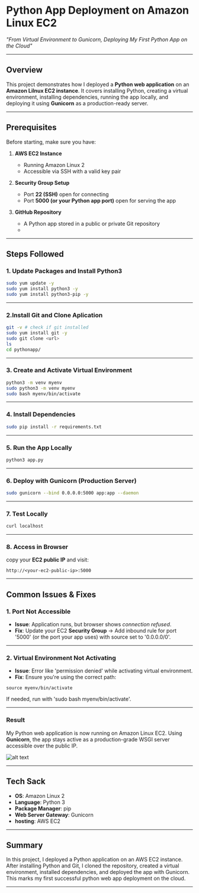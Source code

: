 # Python App Deployment on Amazon Linux EC2
*"From Virtual Environment to Gunicorn, Deploying My First Python App on the Cloud"*

---

## Overview
This project demonstrates how I deployed a **Python web application** on an **Amazon Lilnux EC2 instance**. It covers installing Python, creating a virtual environment, installing dependencies, running the app locally, and deploying it using **Gunicorn** as a production-ready server.

---

## Prerequisites
Before starting, make sure you have:
1. **AWS EC2 Instance**
    - Running Amazon Linux 2
    - Accessible via SSH with a valid key pair
      

2. **Security Group Setup**
    - Port **22 (SSH)** open for connecting
    - Port **5000 (or your Python app port)** open for serving the app
      

4. **GitHub Repository**
    - A Python app stored in a public or private Git repository
    - 

---

## Steps Followed

### 1. Update Packages and Install Python3
```bash
sudo yum update -y
sudo yum install python3 -y
sudo yum install python3-pip -y
```
---

### 2.Install Git and Clone Aplication
```bash
git -v # check if git installed
sudo yum install git -y
sudo git clone <url>
ls
cd pythonapp/
```

---

### 3. Create and Activate Virtual Environment
```bash
python3 -m venv myenv
sudo python3 -m venv myenv
sudo bash myenv/bin/activate
```

---

### 4. Install Dependencies
```bash
sudo pip install -r requirements.txt
```

---

### 5. Run the App Locally
```bash
python3 app.py
```

---

### 6. Deploy with Gunicorn (Production Server)
```bash
sudo gunicorn --bind 0.0.0.0:5000 app:app --daemon
```

---
### 7. Test Locally
```bash
curl localhost
```

---

### 8. Access in Browser

copy your **EC2 public IP** and visit:
```
http://<your-ec2-public-ip>:5000
```

---

## Common Issues & Fixes

### 1. Port Not Accessible

* **Issue**: Application runs, but browser shows
*connection refused*.
* **Fix**: Update your EC2 **Security Group** -> Add inbound rule for port '5000' (or the port your app uses) with source set to '0.0.0.0/0'.

---

### 2. Virtual Environment Not Activating

* **Issue**: Error like 'permission denied' while activating virtual environment.
* **Fix**: Ensure you're using the correct path:

```
source myenv/bin/activate
```

If needed, run with 'sudo bash myenv/bin/activate'.

---

### Result
My Python web application is now running on Amazon Linux EC2. Using **Gunicorn**, the app stays active as a production-grade WSGI server accessible over the public IP.

![alt text](image.png)

---

## Tech Sack

* **OS**: Amazon Linux 2
* **Language**: Python 3
* **Package Manager**: pip
* **Web Server Gateway**: Gunicorn
* **hosting**: AWS EC2

---

## Summary

In this project, I deployed a Python application on an AWS EC2 instance. After installing Python and Git, I cloned the repository, created a virtual environment, installed dependencies, and deployed the app with Gunicorn. This marks my first successful python web app deployment on the cloud.

---



